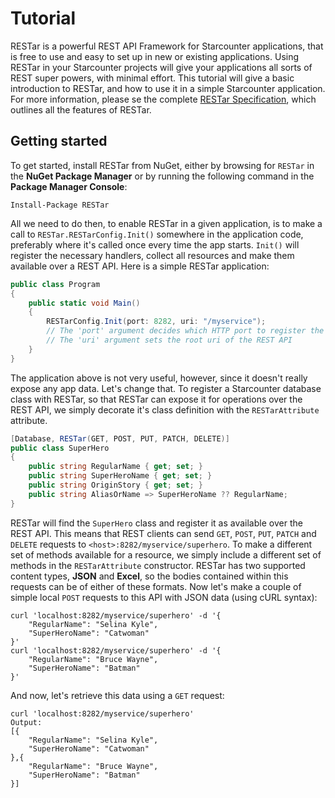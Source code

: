 # Tutorial
RESTar is a powerful REST API Framework for Starcounter applications, that is free to use and easy to set up in new or existing applications. Using RESTar in your Starcounter projects will give your applications all sorts of REST super powers, with minimal effort. This tutorial will give a basic introduction to RESTar, and how to use it in a simple Starcounter application. For more information, please se the complete [RESTar Specification](https://goo.gl/TIkN7m), which outlines all the features of RESTar.

## Getting started
To get started, install RESTar from NuGet, either by browsing for `RESTar` in the **NuGet Package Manager** or by running the following command in the **Package Manager Console**:

```Install-Package RESTar```

All we need to do then, to enable RESTar in a given application, is to make a call to `RESTar.RESTarConfig.Init()` somewhere in the application code, preferably where it's called once every time the app starts. `Init()` will register the necessary handlers, collect all resources and make them available over a REST API. Here is a simple RESTar application:

```c#
public class Program
{
    public static void Main()
    {
        RESTarConfig.Init(port: 8282, uri: "/myservice");
        // The 'port' argument decides which HTTP port to register the REST handlers on
        // The 'uri' argument sets the root uri of the REST API
    }
}
```
The application above is not very useful, however, since it doesn't really expose any app data. Let's change that. To register a Starcounter database class with RESTar, so that RESTar can expose it for operations over the REST API, we simply decorate it's class definition with the `RESTarAttribute` attribute.

```c#
[Database, RESTar(GET, POST, PUT, PATCH, DELETE)]
public class SuperHero
{
    public string RegularName { get; set; }
    public string SuperHeroName { get; set; }
    public string OriginStory { get; set; }
    public string AliasOrName => SuperHeroName ?? RegularName;
}
```
RESTar will find the `SuperHero` class and register it as available over the REST API. This means that REST clients can send `GET`, `POST`, `PUT`, `PATCH` and `DELETE` requests to `<host>:8282/myservice/superhero`. To make a different set of methods available for a resource, we simply include a different set of methods in the `RESTarAttribute` constructor. RESTar has two supported content types, **JSON** and **Excel**, so the bodies contained within this requests can be of either of these formats. Now let's make a couple of simple local `POST` requests to this API with JSON data (using cURL syntax):

```
curl 'localhost:8282/myservice/superhero' -d '{
    "RegularName": "Selina Kyle",
    "SuperHeroName": "Catwoman"
}'
curl 'localhost:8282/myservice/superhero' -d '{
    "RegularName": "Bruce Wayne",
    "SuperHeroName": "Batman"
}' 
```
And now, let's retrieve this data using a `GET` request:

```
curl 'localhost:8282/myservice/superhero'
Output:
[{
    "RegularName": "Selina Kyle",
    "SuperHeroName": "Catwoman"
},{
    "RegularName": "Bruce Wayne",
    "SuperHeroName": "Batman"
}]
```
